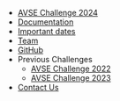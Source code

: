 <!-- _navbar.md -->
* [AVSE Challenge 2024](/)
* [Documentation](/docs)
* [Important dates](/important-dates)
* [Team](/team)
* [GitHub](https://github.com/cogmhear/avse_challenge)
* Previous Challenges
    * [AVSE Challenge 2022](/avsec1/)
    * [AVSE Challenge 2023](/avsec2/)
* [Contact Us](/contact)
